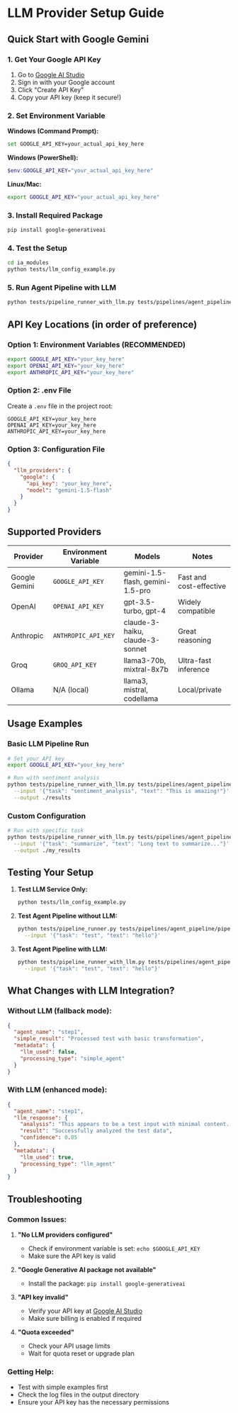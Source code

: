 # LLM Provider Setup Guide

## Quick Start with Google Gemini

### 1. Get Your Google API Key

1. Go to [Google AI Studio](https://aistudio.google.com/app/apikey)
2. Sign in with your Google account
3. Click "Create API Key"
4. Copy your API key (keep it secure!)

### 2. Set Environment Variable

**Windows (Command Prompt):**
```bash
set GOOGLE_API_KEY=your_actual_api_key_here
```

**Windows (PowerShell):**
```powershell
$env:GOOGLE_API_KEY="your_actual_api_key_here"
```

**Linux/Mac:**
```bash
export GOOGLE_API_KEY="your_actual_api_key_here"
```

### 3. Install Required Package

```bash
pip install google-generativeai
```

### 4. Test the Setup

```bash
cd ia_modules
python tests/llm_config_example.py
```

### 5. Run Agent Pipeline with LLM

```bash
python tests/pipeline_runner_with_llm.py tests/pipelines/agent_pipeline/pipeline.json --input '{"task": "sentiment_analysis", "text": "I love this product!"}'
```

## API Key Locations (in order of preference)

### Option 1: Environment Variables (RECOMMENDED)
```bash
export GOOGLE_API_KEY="your_key_here"
export OPENAI_API_KEY="your_key_here"
export ANTHROPIC_API_KEY="your_key_here"
```

### Option 2: .env File
Create a `.env` file in the project root:
```
GOOGLE_API_KEY=your_key_here
OPENAI_API_KEY=your_key_here
ANTHROPIC_API_KEY=your_key_here
```

### Option 3: Configuration File
```json
{
  "llm_providers": {
    "google": {
      "api_key": "your_key_here",
      "model": "gemini-1.5-flash"
    }
  }
}
```

## Supported Providers

| Provider | Environment Variable | Models | Notes |
|----------|---------------------|---------|-------|
| Google Gemini | `GOOGLE_API_KEY` | gemini-1.5-flash, gemini-1.5-pro | Fast and cost-effective |
| OpenAI | `OPENAI_API_KEY` | gpt-3.5-turbo, gpt-4 | Widely compatible |
| Anthropic | `ANTHROPIC_API_KEY` | claude-3-haiku, claude-3-sonnet | Great reasoning |
| Groq | `GROQ_API_KEY` | llama3-70b, mixtral-8x7b | Ultra-fast inference |
| Ollama | N/A (local) | llama3, mistral, codellama | Local/private |

## Usage Examples

### Basic LLM Pipeline Run
```bash
# Set your API key
export GOOGLE_API_KEY="your_key_here"

# Run with sentiment analysis
python tests/pipeline_runner_with_llm.py tests/pipelines/agent_pipeline/pipeline.json \
  --input '{"task": "sentiment_analysis", "text": "This is amazing!"}' \
  --output ./results
```

### Custom Configuration
```bash
# Run with specific task
python tests/pipeline_runner_with_llm.py tests/pipelines/agent_pipeline/pipeline.json \
  --input '{"task": "summarize", "text": "Long text to summarize..."}' \
  --output ./my_results
```

## Testing Your Setup

1. **Test LLM Service Only:**
   ```bash
   python tests/llm_config_example.py
   ```

2. **Test Agent Pipeline without LLM:**
   ```bash
   python tests/pipeline_runner.py tests/pipelines/agent_pipeline/pipeline.json \
     --input '{"task": "test", "text": "hello"}'
   ```

3. **Test Agent Pipeline with LLM:**
   ```bash
   python tests/pipeline_runner_with_llm.py tests/pipelines/agent_pipeline/pipeline.json \
     --input '{"task": "test", "text": "hello"}'
   ```

## What Changes with LLM Integration?

### Without LLM (fallback mode):
```json
{
  "agent_name": "step1",
  "simple_result": "Processed test with basic transformation",
  "metadata": {
    "llm_used": false,
    "processing_type": "simple_agent"
  }
}
```

### With LLM (enhanced mode):
```json
{
  "agent_name": "step1",
  "llm_response": {
    "analysis": "This appears to be a test input with minimal content...",
    "result": "Successfully analyzed the test data",
    "confidence": 0.85
  },
  "metadata": {
    "llm_used": true,
    "processing_type": "llm_agent"
  }
}
```

## Troubleshooting

### Common Issues:

1. **"No LLM providers configured"**
   - Check if environment variable is set: `echo $GOOGLE_API_KEY`
   - Make sure the API key is valid

2. **"Google Generative AI package not available"**
   - Install the package: `pip install google-generativeai`

3. **"API key invalid"**
   - Verify your API key at [Google AI Studio](https://aistudio.google.com/app/apikey)
   - Make sure billing is enabled if required

4. **"Quota exceeded"**
   - Check your API usage limits
   - Wait for quota reset or upgrade plan

### Getting Help:
- Test with simple examples first
- Check the log files in the output directory
- Ensure your API key has the necessary permissions